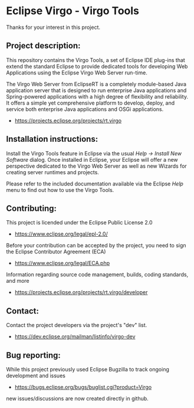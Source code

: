 # Eclipse Virgo - Virgo Tools

Thanks for your interest in this project.

## Project description:

This repository contains the Virgo Tools, a set of Eclipse IDE plug-ins that extend the standard Eclipse to provide dedicated tools for developing Web Applications using the Eclipse Virgo Web Server run-time.

The Virgo Web Server from EclipseRT is a completely module-based Java application server that is designed to run enterprise Java applications and Spring-powered applications with a high degree of flexibility and reliability. It offers a simple yet comprehensive platform to develop, deploy, and service both enterprise Java applications and OSGi applications.

- https://projects.eclipse.org/projects/rt.virgo

## Installation instructions:

Install the Virgo Tools feature in Eclipse via the usual  _Help -> Install New Software_  dialog.
Once installed in Eclipse, your Eclipse will offer a new perspective dedicated to the Virgo Web Server as well as new Wizards for creating server runtimes and projects.

Please refer to the included documentation available via the Eclipse  _Help_  menu to find out how to use the Virgo Tools.


## Contributing:

This project is licended under the Eclipse Public License 2.0 

- https://www.eclipse.org/legal/epl-2.0/

Before your contribution can be accepted by the project, you need to sign the Eclipse Contributor Agreement (ECA)

- https://www.eclipse.org/legal/ECA.php

Information regarding source code management, builds, coding standards, and more

- https://projects.eclipse.org/projects/rt.virgo/developer


## Contact:

Contact the project developers via the project's "dev" list.

- https://dev.eclipse.org/mailman/listinfo/virgo-dev

## Bug reporting:

While this project previously used Eclipse Bugzilla to track ongoing development and issues

- https://bugs.eclipse.org/bugs/buglist.cgi?product=Virgo

new issues/discussions are now created directly in github.
